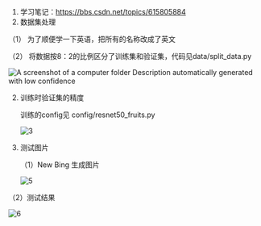 1. 学习笔记：https://bbs.csdn.net/topics/615805884
2. 数据集处理

（1）   为了顺便学一下英语，把所有的名称改成了英文

（2）   将数据按8：2的比例区分了训练集和验证集，代码见data/split_data.py

![A screenshot of a computer folder  Description automatically generated with low confidence](file:///C:/Users/kt_co/AppData/Local/Temp/msohtmlclip1/01/clip_image002.jpg)

 

2. 训练时验证集的精度

   训练的config见 config/resnet50_fruits.py

   ![3](C:\Users\kt_co\Desktop\3.png)

3. 测试图片

   （1）New Bing 生成图片

   ![5](C:\Users\kt_co\Desktop\5.png)

（2）测试结果

![6](C:\Users\kt_co\Desktop\6.png)